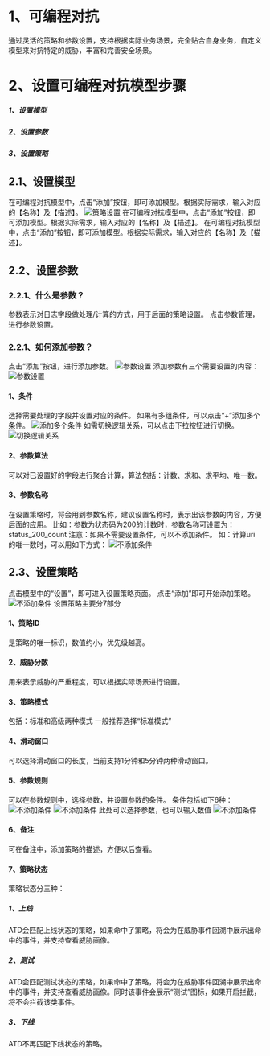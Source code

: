 # 1、可编程对抗
通过灵活的策略和参数设置，支持根据实际业务场景，完全贴合自身业务，自定义模型来对抗特定的威胁，丰富和完善安全场景。
#  2、设置可编程对抗模型步骤
##### 1、设置模型
##### 2、设置参数
##### 3、设置策略
## 2.1、设置模型
在可编程对抗模型中，点击“添加”按钮，即可添加模型。根据实际需求，输入对应的【名称】及【描述】。
![策略设置](images/log/2.1策略设置.png)
在可编程对抗模型中，点击“添加”按钮，即可添加模型。根据实际需求，输入对应的【名称】及【描述】。
在可编程对抗模型中，点击“添加”按钮，即可添加模型。根据实际需求，输入对应的【名称】及【描述】。
## 2.2、设置参数
### 2.2.1、什么是参数？
参数表示对日志字段做处理/计算的方式，用于后面的策略设置。
点击参数管理，进行参数设置。

### 2.2.1、如何添加参数？
点击“添加”按钮，进行添加参数。
![参数设置](images/log/2.2.1添加参数.png)
添加参数有三个需要设置的内容：
![参数设置](images/log/2.2.1参数设置.png)
#### 1、条件
选择需要处理的字段并设置对应的条件。
如果有多组条件，可以点击“+”添加多个条件。
![添加多个条件](images/log/2.2.1添加多个条件.png)
如需切换逻辑关系，可以点击下拉按钮进行切换。
![切换逻辑关系](images/log/2.2.1切换逻辑关系.png)
#### 2、参数算法
可以对已设置好的字段进行聚合计算，算法包括：计数、求和、求平均、唯一数。
#### 3、参数名称
在设置策略时，将会用到参数名称，建议设置名称时，表示出该参数的内容，方便后面的应用。
比如：参数为状态码为200的计数时，参数名称可设置为：status_200_count
注意：如果不需要设置条件，可以不添加条件。
如：计算uri的唯一数时，可以用如下方式：
![不添加条件](images/log/2.2.1不添加条件.png)
## 2.3、设置策略
点击模型中的“设置”，即可进入设置策略页面。
点击“添加”即可开始添加策略。
![不添加条件](images/log/2.3添加策略.png)
设置策略主要分7部分
#### 1、策略ID
是策略的唯一标识，数值约小，优先级越高。
#### 2、威胁分数
用来表示威胁的严重程度，可以根据实际场景进行设置。
#### 3、策略模式
包括：标准和高级两种模式
一般推荐选择“标准模式”
#### 4、滑动窗口
可以选择滑动窗口的长度，当前支持1分钟和5分钟两种滑动窗口。
#### 5、参数规则
可以在参数规则中，选择参数，并设置参数的条件。
条件包括如下6种：
![不添加条件](images/log/2.3参数条件.png)
![不添加条件](images/log/2.3条件内容.png)
此处可以选择参数，也可以输入数值
![不添加条件](images/log/2.3参数值.png)
#### 6、备注
可在备注中，添加策略的描述，方便以后查看。
#### 7、策略状态
策略状态分三种：
##### 1、上线
ATD会匹配上线状态的策略，如果命中了策略，将会为在威胁事件回溯中展示出命中的事件，并支持查看威胁画像。
##### 2、测试
ATD会匹配测试状态的策略，如果命中了策略，将会为在威胁事件回溯中展示出命中的事件，并支持查看威胁画像。同时该事件会展示“测试”图标，如果开启拦截，将不会拦截该类事件。
##### 3、下线
ATD不再匹配下线状态的策略。
